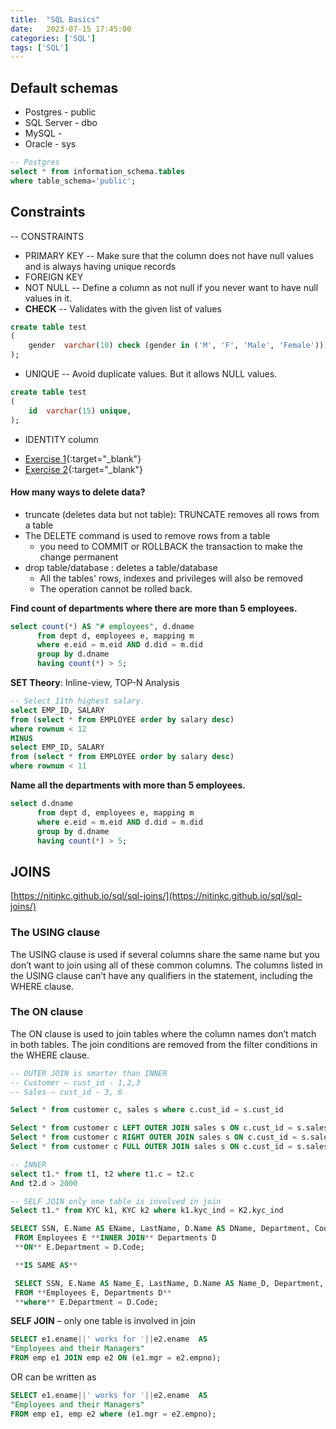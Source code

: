 ```yaml
---
title:  "SQL Basics"
date:   2023-07-15 17:45:00
categories: ['SQL']
tags: ['SQL']
---
```



## Default schemas
* Postgres - public
* SQL Server - dbo
* MySQL -
* Oracle - sys

```sql
-- Postgres
select * from information_schema.tables
where table_schema='public';
```

## Constraints 
-- CONSTRAINTS
* PRIMARY KEY -- Make sure that the column does not have null values and is always having unique records
* FOREIGN KEY
* NOT NULL -- Define a column as not null if you never want to have null values in it.
* **CHECK** -- Validates with the given list of values
```sql
create table test
(
	gender	varchar(10) check (gender in ('M', 'F', 'Male', 'Female'))
);
```
* UNIQUE -- Avoid duplicate values. But it allows NULL values.
```sql
create table test
(
	id	varchar(15) unique,
);
```
* IDENTITY column 



- [Exercise 1](https://en.wikibooks.org/wiki/SQL_Exercises/Employee_management){:target="\_blank"}
- [Exercise 2](https://en.wikibooks.org/wiki/SQL_Exercises){:target="\_blank"}

#### How many ways to delete data?

- truncate (deletes data but not table): TRUNCATE removes all rows from a table
- The DELETE command is used to remove rows from a table
    - you need to COMMIT or ROLLBACK the transaction to make the change permanent
- drop table/database : deletes a table/database
    - All the tables' rows, indexes and privileges will also be removed
    - The operation cannot be rolled back.

**Find count of departments where there are more than 5 employees.**

``` sql
select count(*) AS "# employees", d.dname
      from dept d, employees e, mapping m
      where e.eid = m.eid AND d.did = m.did
      group by d.dname
      having count(*) > 5;
```

**SET Theory**: Inline-view, TOP-N Analysis
```sql
-- Select 11th highest salary.
select EMP_ID, SALARY
from (select * from EMPLOYEE order by salary desc)
where rownum < 12
MINUS
select EMP_ID, SALARY
from (select * from EMPLOYEE order by salary desc)
where rownum < 11
```

**Name all the departments with more than 5 employees.**

```sql
select d.dname
      from dept d, employees e, mapping m
      where e.eid = m.eid AND d.did = m.did
      group by d.dname
      having count(*) > 5;
```

## JOINS
[https://nitinkc.github.io/sql/sql-joins/](https://nitinkc.github.io/sql/sql-joins/)

### The USING clause

The USING clause is used if several columns share the same name but you don’t want to join using all of these common columns. The columns listed in the USING clause can’t have any qualifiers in the statement, including the WHERE clause.

### The ON clause

The ON clause is used to join tables where the column names don’t match in both tables. The join conditions are removed from the filter conditions in the WHERE clause.

```SQL
-- OUTER JOIN is smarter than INNER
-- Customer – cust_id - 1,2,3
-- Sales – cust_id - 3, 6

Select * from customer c, sales s where c.cust_id = s.cust_id

Select * from customer c LEFT OUTER JOIN sales s ON c.cust_id = s.sales_id
Select * from customer c RIGHT OUTER JOIN sales s ON c.cust_id = s.sales_id
Select * from customer c FULL OUTER JOIN sales s ON c.cust_id = s.sales_id
```

```sql
-- INNER
select t1.* from t1, t2 where t1.c = t2.c
And t2.d > 2000

-- SELF JOIN only one table is involved in join
Select t1.* from KYC k1, KYC k2 where k1.kyc_ind = K2.kyc_ind

SELECT SSN, E.Name AS EName, LastName, D.Name AS DName, Department, Code, Budget
 FROM Employees E **INNER JOIN** Departments D
 **ON** E.Department = D.Code;

 **IS SAME AS**

 SELECT SSN, E.Name AS Name_E, LastName, D.Name AS Name_D, Department, Code, Budget
 FROM **Employees E, Departments D**
 **where** E.Department = D.Code;
```


**SELF JOIN** – only one table is involved in join <br>

```sql
SELECT e1.ename||' works for '||e2.ename  AS
"Employees and their Managers"
FROM emp e1 JOIN emp e2 ON (e1.mgr = e2.empno);
```

OR can be written as

```sql
SELECT e1.ename||' works for '||e2.ename  AS
"Employees and their Managers"
FROM emp e1, emp e2 where (e1.mgr = e2.empno);
```